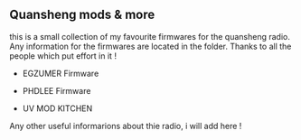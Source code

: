 <h2>Quansheng mods & more</h2>

this is a small collection of my favourite firmwares for the quansheng radio.
Any information for the firmwares are located in the folder. Thanks to all the people which put effort in it !<br>



- EGZUMER Firmware

- PHDLEE Firmware

- UV MOD KITCHEN

Any other useful informarions about thie radio, i will add here !
